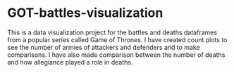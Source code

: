 # GOT-battles-visualization
This is a data visualization project for the battles and deaths dataframes from a popular series called Game of Thrones. I have created count plots to see the number of armies of attackers and defenders and to make comparisons. I have also made comparison between the number of deaths and how allegiance played a role in deaths. 
